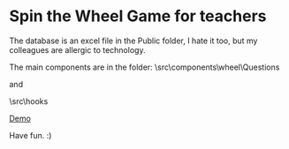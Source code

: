 # Spin the Wheel Game for teachers
The database is an excel file in the Public folder, I hate it too, but my colleagues are allergic to technology.

The main components are in the folder:
\src\components\wheel\Questions

and

\src\hooks

[Demo](https://sad-wiles-ab0a58.netlify.app/)

Have fun. :)
